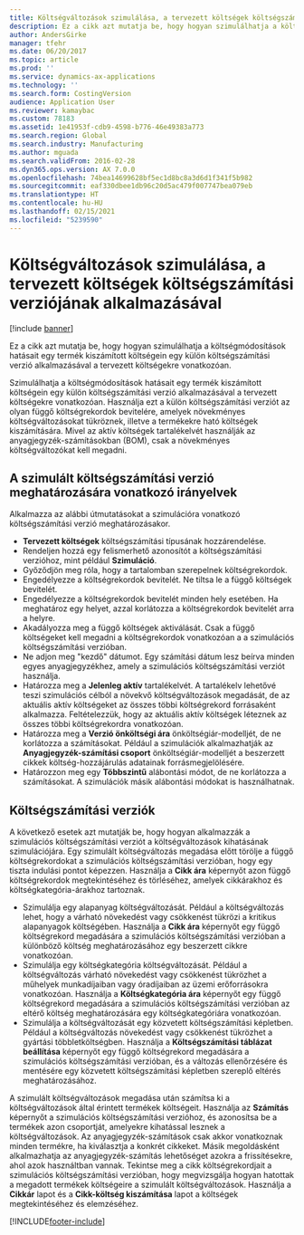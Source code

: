 ```yaml
---
title: Költségváltozások szimulálása, a tervezett költségek költségszámítási verziójának alkalmazásával
description: Ez a cikk azt mutatja be, hogy hogyan szimulálhatja a költségmódosítások hatásait egy termék kiszámított költségein egy külön költségszámítási verzió alkalmazásával a tervezett költségekre vonatkozóan.
author: AndersGirke
manager: tfehr
ms.date: 06/20/2017
ms.topic: article
ms.prod: ''
ms.service: dynamics-ax-applications
ms.technology: ''
ms.search.form: CostingVersion
audience: Application User
ms.reviewer: kamaybac
ms.custom: 78183
ms.assetid: 1e41953f-cdb9-4598-b776-46e49383a773
ms.search.region: Global
ms.search.industry: Manufacturing
ms.author: mguada
ms.search.validFrom: 2016-02-28
ms.dyn365.ops.version: AX 7.0.0
ms.openlocfilehash: 74bea14699628bf5ec1d8bc8a3d6d1f341f5b982
ms.sourcegitcommit: eaf330dbee1db96c20d5ac479f007747bea079eb
ms.translationtype: HT
ms.contentlocale: hu-HU
ms.lasthandoff: 02/15/2021
ms.locfileid: "5239590"
---
```

# <a name="simulate-cost-changes-by-using-a-costing-version-for-planned-costs"></a>Költségváltozások szimulálása, a tervezett költségek költségszámítási verziójának alkalmazásával

[!include [banner](../includes/banner.md)]

Ez a cikk azt mutatja be, hogy hogyan szimulálhatja a költségmódosítások hatásait egy termék kiszámított költségein egy külön költségszámítási verzió alkalmazásával a tervezett költségekre vonatkozóan.

Szimulálhatja a költségmódosítások hatásait egy termék kiszámított költségein egy külön költségszámítási verzió alkalmazásával a tervezett költségekre vonatkozóan. Használja ezt a külön költségszámítási verziót az olyan függő költségrekordok bevitelére, amelyek növekményes költségváltozásokat tükröznek, illetve a termékekre ható költségek kiszámítására. Mivel az aktív költségek tartalékelvét használják az anyagjegyzék-számításokban (BOM), csak a növekményes költségváltozókat kell megadni.

## <a name="guidelines-for-defining-the-simulation-costing-version"></a>A szimulált költségszámítási verzió meghatározására vonatkozó irányelvek
Alkalmazza az alábbi útmutatásokat a szimulációra vonatkozó költségszámítási verzió meghatározásakor.

-   **Tervezett költségek** költségszámítási típusának hozzárendelése.
-   Rendeljen hozzá egy felismerhető azonosítót a költségszámítási verzióhoz, mint például **Szimuláció**.
-   Győződjön meg róla, hogy a tartalomban szerepelnek költségrekordok.
-   Engedélyezze a költségrekordok bevitelét. Ne tiltsa le a függő költségek bevitelét.
-   Engedélyezze a költségrekordok bevitelét minden hely esetében. Ha meghatároz egy helyet, azzal korlátozza a költségrekordok bevitelét arra a helyre.
-   Akadályozza meg a függő költségek aktiválását. Csak a függő költségeket kell megadni a költségrekordok vonatkozóan a a szimulációs költségszámítási verzióban.
-   Ne adjon meg "kezdő" dátumot. Egy számítási dátum lesz beírva minden egyes anyagjegyzékhez, amely a szimulációs költségszámítási verziót használja.
-   Határozza meg a **Jelenleg aktív** tartalékelvét. A tartalékelv lehetővé teszi szimulációs célból a növekvő költségváltozások megadását, de az aktuális aktív költségeket az összes többi költségrekord forrásaként alkalmazza. Feltételezzük, hogy az aktuális aktív költségek léteznek az összes többi költségrekordra vonatkozóan.
-   Határozza meg a **Verzió önköltségi ára** önköltségiár-modelljét, de ne korlátozza a számításokat. Például a szimulációk alkalmazhatják az **Anyagjegyzék-számítási csoport** önköltségiár-modelljét a beszerzett cikkek költség-hozzájárulás adatainak forrásmegjelölésére.
-   Határozzon meg egy **Többszintű** alábontási módot, de ne korlátozza a számításokat. A szimulációk másik alábontási módokat is használhatnak.

## <a name="costing-versions"></a>Költségszámítási verziók
A következő esetek azt mutatják be, hogy hogyan alkalmazzák a szimulációs költségszámítási verziót a költségváltozások kihatásának szimulációjára. Egy szimulált költségváltozás megadása előtt törölje a függő költségrekordokat a szimulációs költségszámítási verzióban, hogy egy tiszta indulási pontot képezzen. Használja a **Cikk ára** képernyőt azon függő költségrekordok megtekintéséhez és törléséhez, amelyek cikkárakhoz és költségkategória-árakhoz tartoznak.

-   Szimulálja egy alapanyag költségváltozását. Például a költségváltozás lehet, hogy a várható növekedést vagy csökkenést tükrözi a kritikus alapanyagok költségében. Használja a **Cikk ára** képernyőt egy függő költségrekord megadására a szimulációs költségszámítási verzióban a különböző költség meghatározásához egy beszerzett cikkre vonatkozóan.
-   Szimulálja egy költségkategória költségváltozását. Például a költségváltozás várható növekedést vagy csökkenést tükrözhet a műhelyek munkadíjaiban vagy óradíjaiban az üzemi erőforrásokra vonatkozóan. Használja a **Költségkategória ára** képernyőt egy függő költségrekord megadására a szimulációs költségszámítási verzióban az eltérő költség meghatározására egy költségkategóriára vonatkozóan.
-   Szimulálja a költségváltozását egy közvetett költségszámítási képletben. Például a költségváltozás növekedést vagy csökkenést tükrözhet a gyártási többletköltségben. Használja a **Költségszámítási táblázat beállítása** képernyőt egy függő költségrekord megadására a szimulációs költségszámítási verzióban, és a változás ellenőrzésére és mentésére egy közvetett költségszámítási képletben szereplő eltérés meghatározásához.

A szimulált költségváltozások megadása után számítsa ki a költségváltozások által érintett termékek költségeit. Használja az **Számítás** képernyőt a szimulációs költségszámítási verzióhoz, és azonosítsa be a termékek azon csoportját, amelyekre kihatással lesznek a költségváltozások. Az anyagjegyzék-számítások csak akkor vonatkoznak minden termékre, ha kiválasztja a konkrét cikkeket. Másik megoldásként alkalmazhatja az anyagjegyzék-számítás lehetőséget azokra a frissítésekre, ahol azok használtban vannak. Tekintse meg a cikk költségrekordjait a szimulációs költségszámítási verzióban, hogy megvizsgálja hogyan hatottak a megadott termékek költségeire a szimulált költségváltozások. Használja a **Cikkár** lapot és a **Cikk-költség kiszámítása** lapot a költségek megtekintéséhez és elemzéséhez.





[!INCLUDE[footer-include](../../includes/footer-banner.md)]